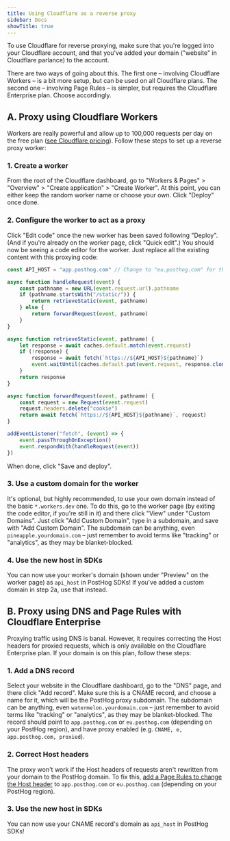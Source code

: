 ```yaml
---
title: Using Cloudflare as a reverse proxy
sidebar: Docs
showTitle: true
---
```


To use Cloudflare for reverse proxying, make sure that you're logged into your Cloudflare account, and that you've added your domain ("website" in Cloudflare parlance) to the account.

There are two ways of going about this. The first one – involving Cloudflare Workers – is a bit more setup, but can be used on all Cloudflare plans. The second one – involving Page Rules – is simpler, but requires the Cloudflare Enterprise plan. Choose accordingly.

## A. Proxy using Cloudflare Workers

Workers are really powerful and allow up to 100,000 requests per day on the free plan ([see Cloudflare pricing](https://developers.cloudflare.com/workers/platform/pricing/)). Follow these steps to set up a reverse proxy worker:

### 1. Create a worker

From the root of the Cloudflare dashboard, go to "Workers & Pages" > "Overview" > "Create application" > "Create Worker". At this point, you can either keep the random worker name or choose your own. Click "Deploy" once done.

### 2. Configure the worker to act as a proxy

Click "Edit code" once the new worker has been saved following "Deploy". (And if you're already on the worker page, click "Quick edit".) You should now be seeing a code editor for the worker. Just replace all the existing content with this proxying code:

```JavaScript
const API_HOST = "app.posthog.com" // Change to "eu.posthog.com" for the EU region

async function handleRequest(event) {
    const pathname = new URL(event.request.url).pathname
    if (pathname.startsWith("/static/")) {
        return retrieveStatic(event, pathname)
    } else {
        return forwardRequest(event, pathname)
    }
}

async function retrieveStatic(event, pathname) {
    let response = await caches.default.match(event.request)
    if (!response) {
        response = await fetch(`https://${API_HOST}${pathname}`)
        event.waitUntil(caches.default.put(event.request, response.clone()))
    }
    return response
}

async function forwardRequest(event, pathname) {
    const request = new Request(event.request)
    request.headers.delete("cookie")
    return await fetch(`https://${API_HOST}${pathname}`, request)
}

addEventListener("fetch", (event) => {
    event.passThroughOnException()
    event.respondWith(handleRequest(event))
})
```

When done, click "Save and deploy".

### 3. Use a custom domain for the worker

It's optional, but highly recommended, to use your own domain instead of the basic `*.workers.dev` one.
To do this, go to the worker page (by exiting the code editor, if you're still in it) and there click "View" under "Custom Domains". Just click "Add Custom Domain", type in a subdomain, and save with "Add Custom Domain". The subdomain can be anything, even `pineapple.yourdomain.com` – just remember to avoid terms like "tracking" or "analytics", as they may be blanket-blocked.

### 4. Use the new host in SDKs

You can now use your worker's domain (shown under "Preview" on the worker page) as `api_host` in PostHog SDKs! If you've added a custom domain in step 2a, use that instead.

## B. Proxy using DNS and Page Rules with Cloudflare Enterprise

Proxying traffic using DNS is banal. However, it requires correcting the Host headers for proxied requests, which is only available on the Cloudflare Enterprise plan. If your domain is on this plan, follow these steps:

### 1. Add a DNS record

Select your website in the Cloudflare dashboard, go to the "DNS" page, and there click "Add record". Make sure this is a CNAME record, and choose a name for it, which will be the PostHog proxy subdomain. The subdomain can be anything, even `watermelon.yourdomain.com` – just remember to avoid terms like "tracking" or "analytics", as they may be blanket-blocked. The record should point to `app.posthog.com` or `eu.posthog.com` (depending on your PostHog region), and have proxy enabled (e.g. `CNAME, e, app.posthog.com, proxied`).

### 2. Correct Host headers

The proxy won't work if the Host headers of requests aren't rewritten from your domain to the PostHog domain. To fix this, [add a Page Rules to change the Host header](https://support.cloudflare.com/hc/en-us/articles/206652947-Using-Page-Rules-to-rewrite-Host-Headers) to `app.posthog.com` or `eu.posthog.com` (depending on your PostHog region).

### 3. Use the new host in SDKs

You can now use your CNAME record's domain as `api_host` in PostHog SDKs!
